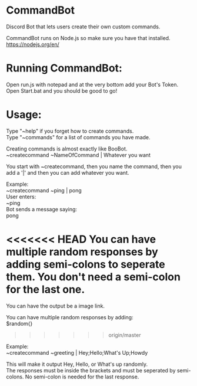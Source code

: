 # CommandBot
Discord Bot that lets users create their own custom commands.

CommandBot runs on Node.js so make sure you have that installed.  
https://nodejs.org/en/

# Running CommandBot:
Open run.js with notepad and at the very bottom add your Bot's Token.  
Open Start.bat and you should be good to go!

# Usage:
Type "~help" if you forget how to create commands.  
Type "~commands" for a list of commands you have made.

Creating commands is almost exactly like BooBot.  
~createcommand ~NameOfCommand | Whatever you want

You start with ~createcommand, then you name the command, then you add a '|' and then you can add whatever you want.

Example:  
~createcommand ~ping | pong  
User enters:  
~ping  
Bot sends a message saying:  
pong

<<<<<<< HEAD
You can have multiple random responses by adding semi-colons to seperate them. You don't need a semi-colon for the last one.
=======
You can have the output be a image link.

You can have multiple random responses by adding:  
$random{}
>>>>>>> origin/master

Example:  
~createcommand ~greeting | Hey;Hello;What's Up;Howdy

This will make it output Hey, Hello, or What's up randomly.  
The responses must be inside the brackets and must be seperated by semi-colons. No semi-colon is needed for the last response.

